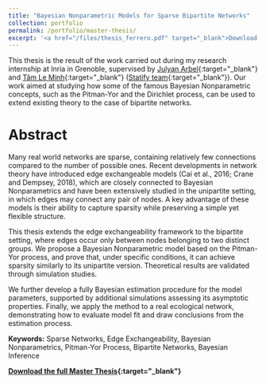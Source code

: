 ```yaml
---
title: "Bayesian Nonparametric Models for Sparse Bipartite Networks"
collection: portfolio
permalink: /portfolio/master-thesis/
excerpt: '<a href="/files/thesis_ferrero.pdf" target="_blank">Download the full Master Thesis</a>'
---
```

This thesis is the result of the work carried out during my research internship at Inria in Grenoble, supervised by [Julyan Arbel](https://www.julyanarbel.com/){:target="_blank"} and 
[Tâm Le Minh](https://tam-leminh.github.io/){:target="_blank"} ([Statify team](https://team.inria.fr/statify/){:target="_blank"}). Our work aimed at studying how some of the famous Bayesian Nonparametric concepts, such as the Pitman-Yor and the Dirichlet process, can be used to extend existing theory to the case of bipartite networks.

# Abstract
Many real world networks are sparse, containing relatively few connections compared to the number of possible ones. Recent developments in network theory have introduced edge exchangeable models (Cai et al., 2016; Crane and Dempsey, 2018), which are closely connected to Bayesian Nonparametrics and have been extensively studied in the unipartite setting, in which edges may connect any pair of nodes. A key advantage of these models is their ability to capture sparsity while preserving a simple yet flexible structure.

This thesis extends the edge exchangeability framework to the bipartite setting, where edges occur only between nodes belonging to two distinct groups. We propose a Bayesian Nonparametric model based on the Pitman-Yor process, and prove that, under specific conditions, it can achieve sparsity similarly to its unipartite version. Theoretical results are validated through simulation studies.

We further develop a fully Bayesian estimation procedure for the model parameters, supported by additional simulations assessing its asymptotic properties. Finally, we apply the method to a real ecological network, demonstrating how to evaluate model fit and draw conclusions from the estimation process.

**Keywords:** Sparse Networks, Edge Exchangeability, Bayesian Nonparametrics, Pitman-Yor Process, Bipartite Networks, Bayesian Inference

**[Download the full Master Thesis](/files/thesis_ferrero.pdf){:target="_blank"}**